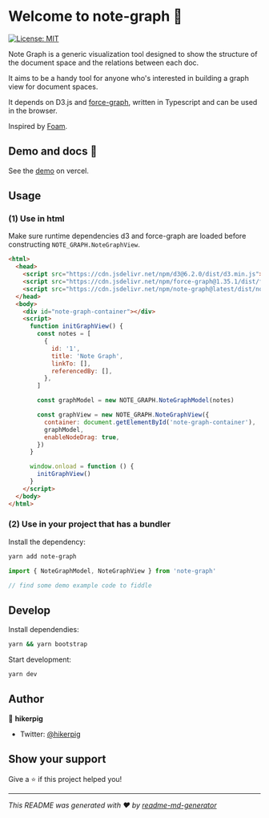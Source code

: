 # Welcome to note-graph 👋

[![License: MIT](https://img.shields.io/badge/License-MIT-yellow.svg)](#)

Note Graph is a generic visualization tool designed to show the structure of the document space and the relations between each doc.

It aims to be a handy tool for anyone who's interested in building a graph view for document spaces.

It depends on D3.js and [force-graph](https://github.com/vasturiano/force-graph), written in Typescript and can be used in the browser.

Inspired by [Foam](https://github.com/foambubble/foam).

## Demo and docs 🚀

See the [demo](http://note-graph.vercel.app/) on vercel.

## Usage

### (1) Use in html

Make sure runtime dependencies d3 and force-graph are loaded before constructing `NOTE_GRAPH.NoteGraphView`.

```html
<html>
  <head>
    <script src="https://cdn.jsdelivr.net/npm/d3@6.2.0/dist/d3.min.js"></script>
    <script src="https://cdn.jsdelivr.net/npm/force-graph@1.35.1/dist/force-graph.js"></script>
    <script src="https://cdn.jsdelivr.net/npm/note-graph@latest/dist/note-graph.umd.js"></script>
  </head>
  <body>
    <div id="note-graph-container"></div>
    <script>
      function initGraphView() {
        const notes = [
          {
            id: '1',
            title: 'Note Graph',
            linkTo: [],
            referencedBy: [],
          },
        ]

        const graphModel = new NOTE_GRAPH.NoteGraphModel(notes)

        const graphView = new NOTE_GRAPH.NoteGraphView({
          container: document.getElementById('note-graph-container'),
          graphModel,
          enableNodeDrag: true,
        })
      }

      window.onload = function () {
        initGraphView()
      }
    </script>
  </body>
</html>
```

### (2) Use in your project that has a bundler

Install the dependency:

```sh
yarn add note-graph
```

```ts
import { NoteGraphModel, NoteGraphView } from 'note-graph'

// find some demo example code to fiddle
```

## Develop

Install dependendies:

```sh
yarn && yarn bootstrap
```

Start development:

```sh
yarn dev
```

## Author

👤 **hikerpig**

- Twitter: [@hikerpig](https://twitter.com/hikerpig)

## Show your support

Give a ⭐️ if this project helped you!

---

_This README was generated with ❤️ by [readme-md-generator](https://github.com/kefranabg/readme-md-generator)_
